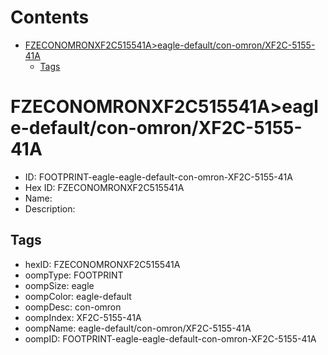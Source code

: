 



Contents
========

* [FZECONOMRONXF2C515541A>eagle-default/con-omron/XF2C-5155-41A](#fzeconomronxf2c515541aeagle-defaultcon-omronxf2c-5155-41a)
	* [Tags](#tags)

# FZECONOMRONXF2C515541A>eagle-default/con-omron/XF2C-5155-41A

- ID: FOOTPRINT-eagle-eagle-default-con-omron-XF2C-5155-41A
- Hex ID: FZECONOMRONXF2C515541A
- Name: 
- Description: 

## Tags

- hexID: FZECONOMRONXF2C515541A
- oompType: FOOTPRINT
- oompSize: eagle
- oompColor: eagle-default
- oompDesc: con-omron
- oompIndex: XF2C-5155-41A
- oompName: eagle-default/con-omron/XF2C-5155-41A
- oompID: FOOTPRINT-eagle-eagle-default-con-omron-XF2C-5155-41A
